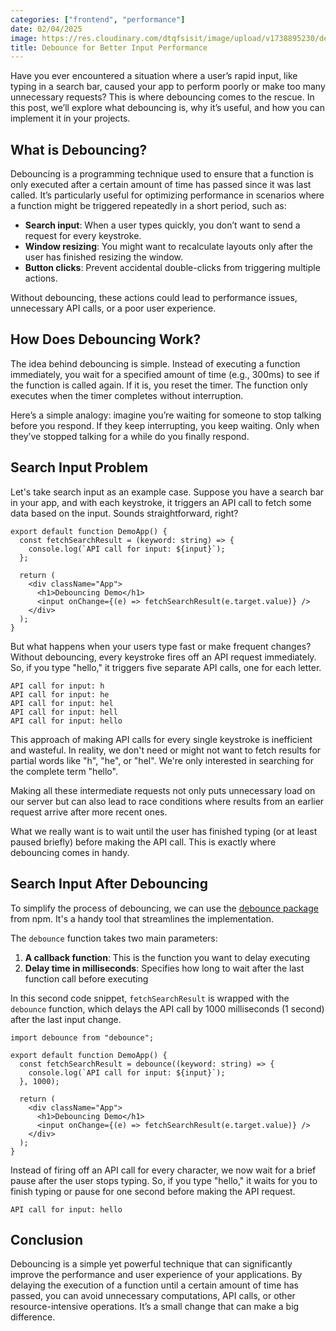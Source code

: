 ```yaml
---
categories: ["frontend", "performance"]
date: 02/04/2025
image: https://res.cloudinary.com/dtqfsisit/image/upload/v1738895230/debounce-for-better-input-performance_ikaw9h.png
title: Debounce for Better Input Performance
---
```


Have you ever encountered a situation where a user’s rapid input, like typing in a search bar, caused your app to perform poorly or make too many unnecessary requests? This is where debouncing comes to the rescue. In this post, we’ll explore what debouncing is, why it’s useful, and how you can implement it in your projects.

## What is Debouncing?

Debouncing is a programming technique used to ensure that a function is only executed after a certain amount of time has passed since it was last called. It’s particularly useful for optimizing performance in scenarios where a function might be triggered repeatedly in a short period, such as:

- **Search input**: When a user types quickly, you don’t want to send a request for every keystroke.
- **Window resizing**: You might want to recalculate layouts only after the user has finished resizing the window.
- **Button clicks**: Prevent accidental double-clicks from triggering multiple actions.

Without debouncing, these actions could lead to performance issues, unnecessary API calls, or a poor user experience.

## How Does Debouncing Work?

The idea behind debouncing is simple. Instead of executing a function immediately, you wait for a specified amount of time (e.g., 300ms) to see if the function is called again. If it is, you reset the timer. The function only executes when the timer completes without interruption.

Here’s a simple analogy: imagine you’re waiting for someone to stop talking before you respond. If they keep interrupting, you keep waiting. Only when they’ve stopped talking for a while do you finally respond.

## Search Input Problem

Let's take search input as an example case. Suppose you have a search bar in your app, and with each keystroke, it triggers an API call to fetch some data based on the input. Sounds straightforward, right?

```tsx
export default function DemoApp() {
  const fetchSearchResult = (keyword: string) => {
    console.log(`API call for input: ${input}`);
  };

  return (
    <div className="App">
      <h1>Debouncing Demo</h1>
      <input onChange={(e) => fetchSearchResult(e.target.value)} />
    </div>
  );
}
```

But what happens when your users type fast or make frequent changes? Without debouncing, every keystroke fires off an API request immediately. So, if you type "hello," it triggers five separate API calls, one for each letter.

```console
API call for input: h
API call for input: he
API call for input: hel
API call for input: hell
API call for input: hello
```

This approach of making API calls for every single keystroke is inefficient and wasteful. In reality, we don't need or might not want to fetch results for partial words like "h", "he", or "hel". We're only interested in searching for the complete term "hello".

Making all these intermediate requests not only puts unnecessary load on our server but can also lead to race conditions where results from an earlier request arrive after more recent ones.

What we really want is to wait until the user has finished typing (or at least paused briefly) before making the API call. This is exactly where debouncing comes in handy.

## Search Input After Debouncing

To simplify the process of debouncing, we can use the [debounce package](https://npmjs.com/package/debounce) from npm. It's a handy tool that streamlines the implementation.

The `debounce` function takes two main parameters:

1. **A callback function**: This is the function you want to delay executing
2. **Delay time in milliseconds**: Specifies how long to wait after the last function call before executing

In this second code snippet, `fetchSearchResult` is wrapped with the `debounce` function, which delays the API call by 1000 milliseconds (1 second) after the last input change.

```tsx
import debounce from "debounce";

export default function DemoApp() {
  const fetchSearchResult = debounce((keyword: string) => {
    console.log(`API call for input: ${input}`);
  }, 1000);

  return (
    <div className="App">
      <h1>Debouncing Demo</h1>
      <input onChange={(e) => fetchSearchResult(e.target.value)} />
    </div>
  );
}
```

Instead of firing off an API call for every character, we now wait for a brief pause after the user stops typing. So, if you type "hello," it waits for you to finish typing or pause for one second before making the API request.

```console
API call for input: hello
```

## Conclusion

Debouncing is a simple yet powerful technique that can significantly improve the performance and user experience of your applications. By delaying the execution of a function until a certain amount of time has passed, you can avoid unnecessary computations, API calls, or other resource-intensive operations. It’s a small change that can make a big difference.
